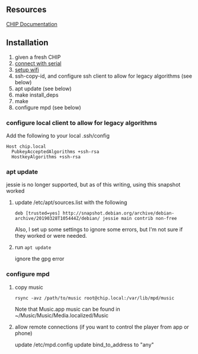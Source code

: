 ## Resources

[CHIP Documentation](http://chip.jfpossibilities.com/docs/chip.html)

## Installation

1. given a fresh CHIP
2. [connect with serial](http://chip.jfpossibilities.com/docs/chip.html#control-chip-using-a-serial-terminal)
3. [setup wifi](http://chip.jfpossibilities.com/docs/chip.html#connecting-c-h-i-p-to-wi-fi-with-nmcli)
4. ssh-copy-id, and configure ssh client to allow for legacy algorithms (see below)
5. apt update (see below)
6. make install_deps
7. make
8. configure mpd (see below)

### configure local client to allow for legacy algorithms

Add the following to your local .ssh/config

```
Host chip.local
  PubkeyAcceptedAlgorithms +ssh-rsa
  HostkeyAlgorithms +ssh-rsa
```

### apt update

jessie is no longer supported, but as of this writing, using this snapshot worked

1. update /etc/apt/sources.list with the following

    ```
    deb [trusted=yes] http://snapshot.debian.org/archive/debian-archive/20190328T105444Z/debian/ jessie main contrib non-free
    ```

    Also, I set up some settings to ignore some errors, but I'm not sure if they worked or were needed.

2. run `apt update`


   ignore the gpg error

### configure mpd

1. copy music

    ```
    rsync -avz /path/to/music root@chip.local:/var/lib/mpd/music
    ```

    Note that Music.app music can be found in ~/Music/Music/Media.localized/Music

2. allow remote connections (if you want to control the player from app or phone)

   update /etc/mpd.config
   update bind_to_address to "any"



